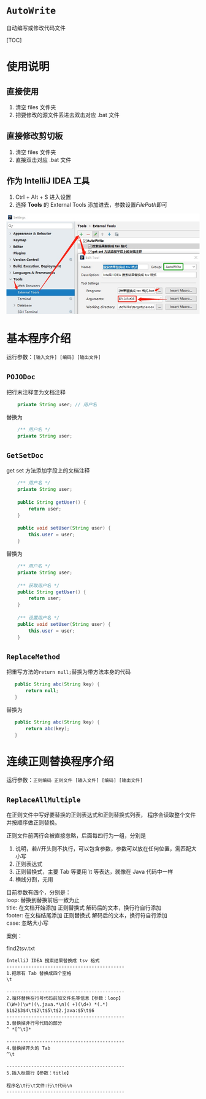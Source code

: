 # `AutoWrite`
自动编写或修改代码文件

[TOC]


# 使用说明

## 直接使用
1. 清空 files 文件夹
2. 把要修改的源文件丢进去双击对应 .bat 文件

## 直接修改剪切板
1. 清空 files 文件夹
2. 直接双击对应 .bat 文件

## 作为 IntelliJ IDEA 工具
1. Ctrl + Alt + S 进入设置
2. 选择 **Tools** 的 External Tools 添加进去，参数设置$FilePath$即可

![](img/IntelliJ%20IDEA%20External%20Tools.jpg)

# 基本程序介绍
运行参数：`[输入文件] [编码] [输出文件]`

## `POJODoc`
把行末注释变为文档注释
```java
    private String user; // 用户名
```
替换为
```java
    /** 用户名 */
    private String user;
```

## `GetSetDoc`
get set 方法添加字段上的文档注释
```java
    /** 用户名 */
    private String user;

    public String getUser() {
        return user;
    }

    public void setUser(String user) {
        this.user = user;
    }
```
替换为
```java
    /** 用户名 */
    private String user;

    /** 获取用户名 */
    public String getUser() {
        return user;
    }

    /** 设置用户名 */
    public void setUser(String user) {
        this.user = user;
    }
```


## `ReplaceMethod`
把重写方法的`return null;`替换为带方法本身的代码
```java
   public String abc(String key) {
       return null;
   }
```
替换为
```java
   public String abc(String key) {
       return abc(key);
   }
```


# 连续正则替换程序介绍
运行参数：`正则编码 正则文件 [输入文件] [编码] [输出文件]`

## `ReplaceAllMultiple`
在正则文件中写好要替换的正则表达式和正则替换式列表，
程序会读取整个文件并按顺序做正则替换。

正则文件前两行会被直接忽略，后面每四行为一组，分别是
1. 说明，若//开头则不执行，可以包含参数，参数可以放在任何位置，需匹配大小写
2. 正则表达式
3. 正则替换式，主要 Tab 等要用 \t 等表达，就像在 Java 代码中一样
4. 横线分割，无用

目前参数有四个，分别是：  
loop:   替换到替换前后一致为止  
title:  在文档开始添加 正则替换式 解码后的文本，换行符自行添加  
footer: 在文档结尾添加 正则替换式 解码后的文本，换行符自行添加  
case:   忽略大小写  

案例：

find2tsv.txt
```
IntelliJ IDEA 搜索结果替换成 tsv 格式
-------------------------------------------
1.把原有 Tab 替换成四个空格
\t

-------------------------------------------
2.循环替换在行号代码前加文件名等信息【参数：loop】
(\W+)(\w*)(\.java.*\n)( +)(\d+) *(.*)
$1$2$3$4\t$2\t$5\t$2.java:$5\t$6
-------------------------------------------
3.替换掉非行号代码的部分
^ *[^\t]*

-------------------------------------------
4.替换掉开头的 Tab
^\t

-------------------------------------------
5.插入标题行【参数：title】

程序名\t行\t文件:行\t代码\n
-------------------------------------------
```